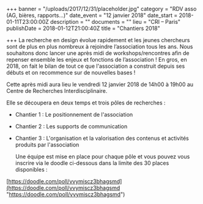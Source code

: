 +++
banner = "/uploads/2017/12/31/placeholder.jpg"
category = "RDV asso (AG, bières, rapports...)"
date_event = "12 janvier 2018"
date_start = 2018-01-11T23:00:00Z
description = ""
documents = ""
lieu = "CRI – Paris"
publishDate = 2018-01-12T21:00:40Z
title = "Chantiers 2018"

+++
La recherche en design évolue rapidement et les jeunes chercheurs sont de plus en plus nombreux à rejoindre l’association tous les ans. Nous souhaitons donc lancer une après midi de workshops/rencontres afin de repenser ensemble les enjeux et fonctions de l’association ! En gros, en 2018, on fait le bilan de tout ce que l'association a construit depuis ses débuts et on recommence sur de nouvelles bases !

Cette après midi aura lieu le vendredi 12 janvier 2018 de 14h00 à 19h00 au Centre de Recherches Interdisciplinaire.

Elle se découpera en deux temps et trois pôles de recherches :

* Chantier 1 : Le positionnement de l'association
* Chantier 2 : Les supports de communication
* Chantier 3 : L'organisation et la valorisation des contenus et activités produits par l'association  
    
  Une équipe est mise en place pour chaque pôle et vous pouvez vous inscrire via le doodle ci-dessous dans la limite des 30 places disponibles :

[https://doodle.com/poll/vvymiscz3bhagsmd](https://doodle.com/poll/vvymiscz3bhagsmd "https://doodle.com/poll/vvymiscz3bhagsmd")